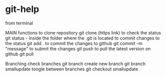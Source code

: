# git-help

from terminal

MAIN functions
    to clone repository
        git clone (https link)
    to check the status
        git status - inside the folder where the .git is located
    to commit changes to the status
        git add .
    to commit the changes to github
        git commit -m "message"
    to submit the changes
        git push
    to pull the latest version on github
        git pull

Branching
    check branches
        git branch
    create new branch
        git branch smallupdate
    toogle between branches
        git checkout smallupdate
        